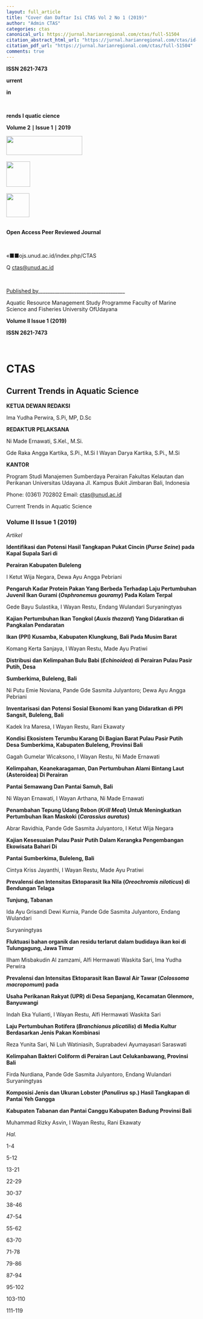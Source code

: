 ```yaml
---
layout: full_article
title: "Cover dan Daftar Isi CTAS Vol 2 No 1 (2019)"
author: "Admin CTAS"
categories: ctas
canonical_url: https://jurnal.harianregional.com/ctas/full-51504 
citation_abstract_html_url: "https://jurnal.harianregional.com/ctas/id-51504"
citation_pdf_url: "https://jurnal.harianregional.com/ctas/full-51504"  
comments: true
---
```


<p><span class="font1" style="font-weight:bold;">ISSN 2621-7473</span></p>
<p><span class="font11" style="font-weight:bold;">urrent</span></p>
<div>
<p><span class="font11" style="font-weight:bold;">in</span></p>
</div><br clear="all">
<p><span class="font11" style="font-weight:bold;">rends I quatic cience</span></p>
<p><span class="font1" style="font-weight:bold;">Volume 2 </span><span class="font7" style="font-weight:bold;">∣</span><span class="font1" style="font-weight:bold;"> Issue 1 </span><span class="font7" style="font-weight:bold;">∣</span><span class="font1" style="font-weight:bold;"> 2019</span></p>
<div><img src="https://jurnal.harianregional.com/media/51504-1.jpg" alt="" style="width:151pt;height:38pt;">
</div><br clear="all">
<div><img src="https://jurnal.harianregional.com/media/51504-2.jpg" alt="" style="width:47pt;height:50pt;">
</div><br clear="all">
<div><img src="https://jurnal.harianregional.com/media/51504-3.jpg" alt="" style="width:46pt;height:47pt;">
</div><br clear="all">
<div>
<p><span class="font1" style="font-weight:bold;">Open Access Peer Reviewed Journal</span></p>
</div><br clear="all">
<div>
<p><span class="font0">«■■ojs.unud.ac.id/index.php/CTAS</span></p>
<p><span class="font0">Q </span><a href="mailto:ctas@unud.ac.id"><span class="font0">ctas@unud.ac.id</span></a></p>
</div><br clear="all">
<p><span class="font10" style="text-decoration:underline;">Published by</span><span class="font10">____________________________________</span></p>
<p><span class="font10">Aquatic Resource Management Study Programme Faculty of Marine Science and Fisheries University OfUdayana</span></p>
<p><span class="font5" style="font-weight:bold;">Volume II Issue 1 (2019)</span></p>
<div>
<p><span class="font5" style="font-weight:bold;">ISSN 2621-7473</span></p>
</div><br clear="all"><a name="caption1"></a>
<h1><a name="bookmark0"></a><span class="font2" style="font-weight:bold;"><a name="bookmark1"></a>CTAS</span></h1>
<h2><a name="bookmark2"></a><span class="font6" style="font-weight:bold;"><a name="bookmark3"></a>Current Trends in Aquatic Science</span></h2>
<p><span class="font9" style="font-weight:bold;">KETUA DEWAN REDAKSI</span></p>
<p><span class="font5">Ima Yudha Perwira, S.Pi, MP, D.Sc</span></p>
<p><span class="font9" style="font-weight:bold;">REDAKTUR PELAKSANA</span></p>
<p><span class="font5">Ni Made Ernawati, S.Kel., M.Si.</span></p>
<p><span class="font5">Gde Raka Angga Kartika, S.Pi., M.Si I Wayan Darya Kartika, S.Pi., M.Si</span></p>
<p><span class="font9" style="font-weight:bold;">KANTOR</span></p>
<p><span class="font5">Program Studi Manajemen Sumberdaya Perairan Fakultas Kelautan dan Perikanan Universitas Udayana Jl. Kampus Bukit Jimbaran Bali, Indonesia</span></p>
<p><span class="font5">Phone: (0361) 702802 Email: </span><a href="mailto:ctas@unud.ac.id"><span class="font5">ctas@unud.ac.id</span></a></p>
<p><span class="font8">Current Trends in Aquatic Science</span></p>
<h3><a name="bookmark4"></a><span class="font4" style="font-weight:bold;"><a name="bookmark5"></a>Volume II Issue 1 (2019)</span></h3>
<p><span class="font3" style="font-style:italic;">Artikel</span></p>
<p><span class="font3" style="font-weight:bold;">Identifikasi dan Potensi Hasil Tangkapan Pukat Cincin (</span><span class="font3" style="font-weight:bold;font-style:italic;">Purse Seine</span><span class="font3" style="font-weight:bold;">) pada Kapal Supala Sari di</span></p>
<p><span class="font3" style="font-weight:bold;">Perairan Kabupaten Buleleng</span></p>
<p><span class="font3">I Ketut Wija Negara, Dewa Ayu Angga Pebriani</span></p>
<p><span class="font3" style="font-weight:bold;">Pengaruh Kadar Protein Pakan Yang Berbeda Terhadap Laju Pertumbuhan Juvenil Ikan Gurami (</span><span class="font3" style="font-weight:bold;font-style:italic;">Osphronemus gouramy</span><span class="font3" style="font-weight:bold;">) Pada Kolam Terpal</span></p>
<p><span class="font3">Gede Bayu Sulastika, I Wayan Restu, Endang Wulandari Suryaningtyas</span></p>
<p><span class="font3" style="font-weight:bold;">Kajian Pertumbuhan Ikan Tongkol (</span><span class="font3" style="font-weight:bold;font-style:italic;">Auxis thazard</span><span class="font3" style="font-weight:bold;">) Yang Didaratkan di Pangkalan Pendaratan</span></p>
<p><span class="font3" style="font-weight:bold;">Ikan (PPI) Kusamba, Kabupaten Klungkung, Bali Pada Musim Barat</span></p>
<p><span class="font3">Komang Kerta Sanjaya, I Wayan Restu, Made Ayu Pratiwi</span></p>
<p><span class="font3" style="font-weight:bold;">Distribusi dan Kelimpahan Bulu Babi (</span><span class="font3" style="font-weight:bold;font-style:italic;">Echinoidea</span><span class="font3" style="font-weight:bold;">) di Perairan Pulau Pasir Putih, Desa</span></p>
<p><span class="font3" style="font-weight:bold;">Sumberkima, Buleleng, Bali</span></p>
<p><span class="font3">Ni Putu Emie Noviana, Pande Gde Sasmita Julyantoro; Dewa Ayu Angga Pebriani</span></p>
<p><span class="font3" style="font-weight:bold;">Inventarisasi dan Potensi Sosial Ekonomi Ikan yang Didaratkan di PPI Sangsit, Buleleng, Bali</span></p>
<p><span class="font3">Kadek Ira Maresa, I Wayan Restu, Rani Ekawaty</span></p>
<p><span class="font3" style="font-weight:bold;">Kondisi Ekosistem Terumbu Karang Di Bagian Barat Pulau Pasir Putih Desa Sumberkima, Kabupaten Buleleng, Provinsi Bali</span></p>
<p><span class="font3">Gagah Gumelar Wicaksono, I Wayan Restu, Ni Made Ernawati</span></p>
<p><span class="font3" style="font-weight:bold;">Kelimpahan, Keanekaragaman, Dan Pertumbuhan Alami Bintang Laut (Asteroidea) Di Perairan</span></p>
<p><span class="font3" style="font-weight:bold;">Pantai Semawang Dan Pantai Samuh, Bali</span></p>
<p><span class="font3">Ni Wayan Ernawati, I Wayan Arthana, Ni Made Ernawati</span></p>
<p><span class="font3" style="font-weight:bold;">Penambahan Tepung Udang Rebon (</span><span class="font3" style="font-weight:bold;font-style:italic;">Krill Meal</span><span class="font3" style="font-weight:bold;">) Untuk Meningkatkan Pertumbuhan Ikan Maskoki (</span><span class="font3" style="font-weight:bold;font-style:italic;">Carassius auratus</span><span class="font3" style="font-weight:bold;">)</span></p>
<p><span class="font3">Abrar Ravidhia, Pande Gde Sasmita Julyantoro, I Ketut Wija Negara</span></p>
<p><span class="font3" style="font-weight:bold;">Kajian Kesesuaian Pulau Pasir Putih Dalam Kerangka Pengembangan Ekowisata Bahari Di</span></p>
<p><span class="font3" style="font-weight:bold;">Pantai Sumberkima, Buleleng, Bali</span></p>
<p><span class="font3">Cintya Kriss Jayanthi, I Wayan Restu, Made Ayu Pratiwi</span></p>
<p><span class="font3" style="font-weight:bold;">Prevalensi dan Intensitas Ektoparasit Ika Nila (</span><span class="font3" style="font-weight:bold;font-style:italic;">Oreochromis niloticus</span><span class="font3" style="font-weight:bold;">) di Bendungan Telaga</span></p>
<p><span class="font3" style="font-weight:bold;">Tunjung, Tabanan</span></p>
<p><span class="font3">Ida Ayu Grisandi Dewi Kurnia, Pande Gde Sasmita Julyantoro, Endang Wulandari</span></p>
<p><span class="font3">Suryaningtyas</span></p>
<p><span class="font3" style="font-weight:bold;">Fluktuasi bahan organik dan residu terlarut dalam budidaya ikan koi di Tulungagung, Jawa Timur</span></p>
<p><span class="font3">Ilham Misbakudin Al zamzami, Alfi Hermawati Waskita Sari, Ima Yudha Perwira</span></p>
<p><span class="font3" style="font-weight:bold;">Prevalensi dan Intensitas Ektoparasit Ikan Bawal Air Tawar (</span><span class="font3" style="font-weight:bold;font-style:italic;">Colossoma macropomum</span><span class="font3" style="font-weight:bold;">) pada</span></p>
<p><span class="font3" style="font-weight:bold;">Usaha Perikanan Rakyat (UPR) di Desa Sepanjang, Kecamatan Glenmore, Banyuwangi</span></p>
<p><span class="font3">Indah Eka Yulianti, I Wayan Restu, Alfi Hermawati Waskita Sari</span></p>
<p><span class="font3" style="font-weight:bold;">Laju Pertumbuhan Rotifera (</span><span class="font3" style="font-weight:bold;font-style:italic;">Branchionus plicatilis</span><span class="font3" style="font-weight:bold;">) di Media Kultur Berdasarkan Jenis Pakan Kombinasi</span></p>
<p><span class="font3">Reza Yunita Sari, Ni Luh Watiniasih, Suprabadevi Ayumayasari Saraswati</span></p>
<p><span class="font3" style="font-weight:bold;">Kelimpahan Bakteri Coliform di Perairan Laut Celukanbawang, Provinsi Bali</span></p>
<p><span class="font3">Firda Nurdiana, Pande Gde Sasmita Julyantoro, Endang Wulandari Suryaningtyas</span></p>
<p><span class="font3" style="font-weight:bold;">Komposisi Jenis dan Ukuran Lobster (</span><span class="font3" style="font-weight:bold;font-style:italic;">Panulirus</span><span class="font3" style="font-weight:bold;"> sp.) Hasil Tangkapan di Pantai Yeh Gangga</span></p>
<p><span class="font3" style="font-weight:bold;">Kabupaten Tabanan dan Pantai Canggu Kabupaten Badung Provinsi Bali</span></p>
<p><span class="font3">Muhammad Rizky Asvin, I Wayan Restu, Rani Ekawaty</span></p>
<div>
<p><span class="font3" style="font-style:italic;">Hal.</span></p>
<p><span class="font3">1-4</span></p>
<p><span class="font3">5-12</span></p>
<p><span class="font3">13-21</span></p>
<p><span class="font3">22-29</span></p>
<p><span class="font3">30-37</span></p>
<p><span class="font3">38-46</span></p>
<p><span class="font3">47-54</span></p>
<p><span class="font3">55-62</span></p>
<p><span class="font3">63-70</span></p>
<p><span class="font3">71-78</span></p>
<p><span class="font3">79-86</span></p>
<p><span class="font3">87-94</span></p>
<p><span class="font3">95-102</span></p>
<p><span class="font3">103-110</span></p>
<p><span class="font3">111-119</span></p>
</div><br clear="all">